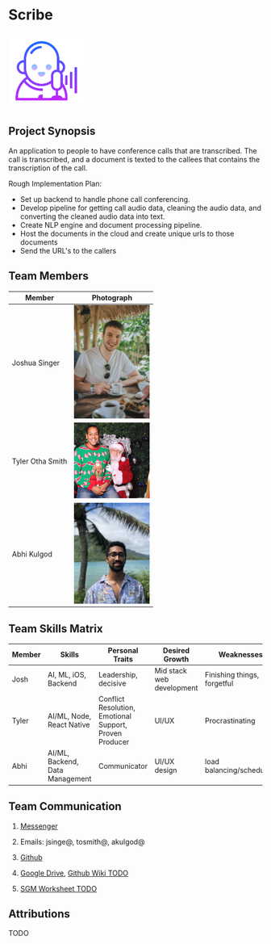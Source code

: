 # Scribe

<img src="images/logo.png" width="150">


## Project Synopsis
An application to people to have conference calls that are transcribed. The call is transcribed, and a document is texted to the callees that contains the transcription of the call.

Rough Implementation Plan:
- Set up backend to handle phone call conferencing.
- Develop pipeline for getting call audio data, cleaning the audio data, and converting the cleaned audio data into text.
- Create NLP engine and document processing pipeline.
- Host the documents in the cloud and create unique urls to those documents
- Send the URL's to the callers


## Team Members

Member | Photograph
--- | ---
Joshua Singer | <img src="images/josh.jpg" alt="Josh Singer" title="Josh Singer" width="150">
Tyler Otha Smith | <img src="images/tyler.jpg" alt="Tyler Smith" title="Tyler Smith" width="150">
Abhi Kulgod | <img src="images/abhi.jpg" alt="Abhi Kulgod" title="Abhi Kulgod" width="150">

## Team Skills Matrix
Member | Skills | Personal Traits | Desired Growth | Weaknesses
--- | --- | --- | --- | ---
Josh | AI, ML, iOS, Backend | Leadership, decisive | Mid stack web development | Finishing things, forgetful
Tyler | AI/ML, Node, React Native | Conflict Resolution, Emotional Support, Proven Producer | UI/UX | Procrastinating
Abhi | AI/ML, Backend, Data Management| Communicator | UI/UX design | load balancing/scheduling 

## Team Communication
1. [Messenger](https://messenger.com)
   
2. Emails: jsinge@, tosmith@, akulgod@

3. [Github](https://github.com/orgs/StanfordCS194/Team-4/)

4. [Google Drive](https://docs.google.com/document/d/1HdIB9vsNdflf0_KapojUJDFHbvEIxmMwe6ynIRBxXnc/edit?fbclid=IwAR17cvfqdPJTLtam0guCz8VIsMa2OQc9E9AzsQwBAKYEj-S3QBOZb1Ru6t8#heading=h.1t80qwfuzydq), [Github Wiki TODO](TODO)

5. [SGM Worksheet TODO](TODO)

## Attributions
TODO

